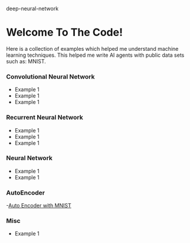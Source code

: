 deep-neural-network

# Welcome To The Code! 

Here is a collection of examples which helped me understand machine learning techniques. 
This helped me write AI agents with public data sets such as: MNIST.


### Convolutional Neural Network
  - Example 1
  - Example 1
  - Example 1
### Recurrent Neural Network
  - Example 1
  - Example 1
  - Example 1
### Neural Network
  - Example 1
  - Example 1
### AutoEncoder
  -[Auto Encoder with MNIST](https://github.com/510carlos/deep-neural-network/blob/arrange/AutoEncoder/Auto%20Encoder.ipynb)
### Misc
  - Example 1
